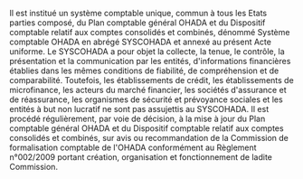 Il est institué un système comptable unique, commun à tous les Etats parties composé, du Plan comptable général
OHADA et du Dispositif comptable relatif aux comptes consolidés et combinés, dénommé Système comptable
OHADA en abrégé SYSCOHADA et annexé au présent Acte uniforme.
Le SYSCOHADA a pour objet la collecte, la tenue, le contrôle, la présentation et la communication par les entités,
d'informations financières établies dans les mêmes conditions de fiabilité, de compréhension et de comparabilité.
Toutefois, les établissements de crédit, les établissements de microfinance, les acteurs du marché financier, les
sociétés d'assurance et de réassurance, les organismes de sécurité et prévoyance sociales et les entités à but non
lucratif ne sont pas assujettis au SYSCOHADA.
Il est procédé régulièrement, par voie de décision, à la mise à jour du Plan comptable général OHADA et du
Dispositif comptable relatif aux comptes consolidés et combinés, sur avis ou recommandation de la Commission de
formalisation comptable de l'OHADA conformément au Règlement n°002/2009 portant création, organisation et
fonctionnement de ladite Commission.
